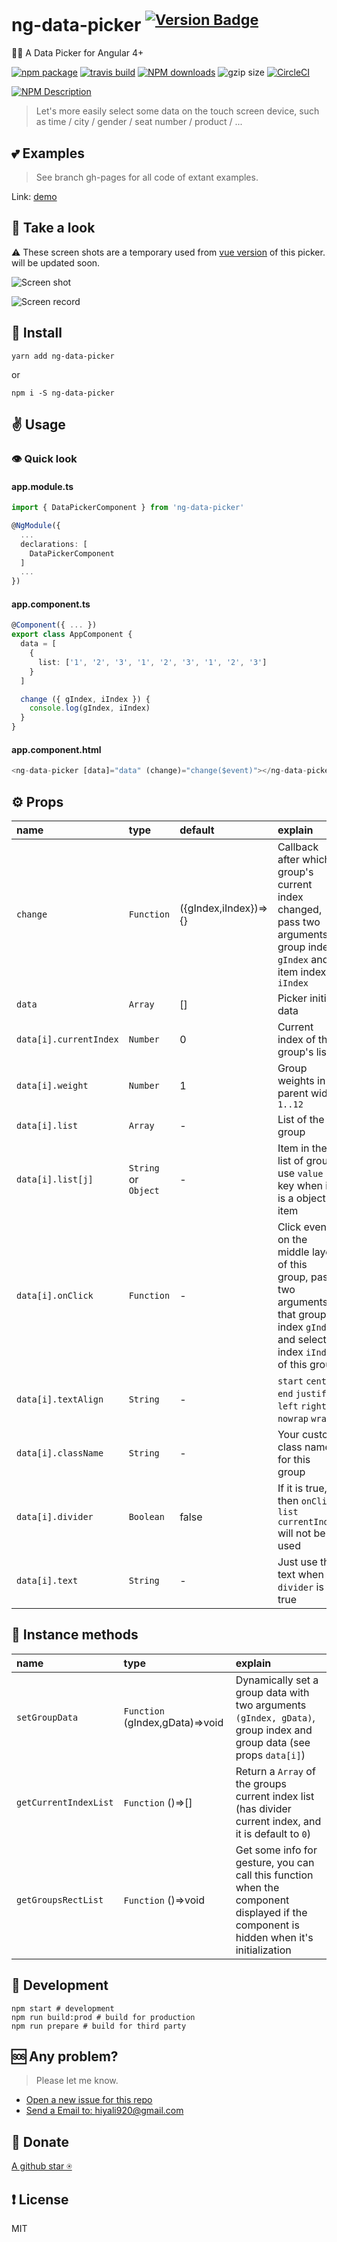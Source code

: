 # ng-data-picker  <sup>[![Version Badge](http://versionbadg.es/hiyali/ng-data-picker.svg)](https://npmjs.com/package/ng-data-picker)</sup>
🏄🏾  A Data Picker for Angular 4+

[![npm package](https://img.shields.io/npm/v/ng-data-picker.svg)](https://npmjs.com/package/ng-data-picker)
[![travis build](https://img.shields.io/travis/hiyali/ng-data-picker/master.svg)](https://travis-ci.org/hiyali/ng-data-picker)
[![NPM downloads](http://img.shields.io/npm/dt/ng-data-picker.svg)](https://npmjs.org/package/ng-data-picker)
![gzip size](http://img.badgesize.io/hiyali/ng-data-picker/gh-pages/lib/data-picker/data-picker.component.js.svg?compression=gzip&label=gzip%20size)
[![CircleCI](https://circleci.com/gh/hiyali/ng-data-picker/tree/master.svg?style=shield)](https://circleci.com/gh/hiyali/ng-data-picker/tree/master)

[![NPM Description](https://nodei.co/npm/ng-data-picker.png?downloads=true&stars=true)](https://npmjs.org/package/ng-data-picker)

> Let's more easily select some data on the touch screen device, such as time / city / gender / seat number / product / ...

## 💕 Examples

> See branch gh-pages for all code of extant examples.

Link: [demo](https://hiyali.github.io/ng-data-picker/docs/)

## 🤠 Take a look

⚠️ These screen shots are a temporary used from [vue version](https://github.com/hiyali/vue-smooth-picker) of this picker. will be updated soon.

![Screen shot](https://raw.githubusercontent.com/hiyali/vue-smooth-picker/gh-pages/assets/smooth-picker-screenshot.png "screenshot")

![Screen record](https://raw.githubusercontent.com/hiyali/vue-smooth-picker/gh-pages/assets/smooth-picker-screen-record.gif "screen record")

## 🌲 Install

```shell
yarn add ng-data-picker
```
or
```shell
npm i -S ng-data-picker
```

## ✌️ Usage

### 👁 Quick look

#### app.module.ts
```typescript
import { DataPickerComponent } from 'ng-data-picker'

@NgModule({
  ...
  declarations: [
    DataPickerComponent
  ]
  ...
})
```

#### app.component.ts
```typescript
@Component({ ... })
export class AppComponent {
  data = [
    {
      list: ['1', '2', '3', '1', '2', '3', '1', '2', '3']
    }
  ]

  change ({ gIndex, iIndex }) {
    console.log(gIndex, iIndex)
  }
}
```

#### app.component.html
```typescript
<ng-data-picker [data]="data" (change)="change($event)"></ng-data-picker>
```

## ⚙️ Props

| name                       | type       |  default      | explain                          |
| :------------------------- | :--------- | :------------ | :------------------------------- |
| `change`                   | `Function` | ({gIndex,iIndex})=>{} | Callback after which group's current index changed, pass two arguments, group index `gIndex` and item index `iIndex` |
| `data`                     | `Array`    | []            | Picker initial data              |
| `data[i].currentIndex`     | `Number`   | 0             | Current index of this group's list |
| `data[i].weight`           | `Number`   | 1             | Group weights in parent width `1..12` |
| `data[i].list`             | `Array`    | -             | List of the group                |
| `data[i].list[j]`          | `String` or `Object` | -   | Item in the list of group, use `value` key when it is a object item |
| `data[i].onClick`          | `Function` | -             | Click event on the middle layer of this group, pass two arguments that group index `gIndex` and selected index `iIndex` of this group |
| `data[i].textAlign`        | `String`   | -             | `start` `center` `end` `justify` `left` `right` `nowrap` `wrap` |
| `data[i].className`        | `String`   | -             | Your custom class name for this group |
| `data[i].divider`          | `Boolean`  | false         | If it is true, then `onClick` `list` `currentIndex` will not be used |
| `data[i].text`             | `String`   | -             | Just use this text when `divider` is true |

## 🔨 Instance methods

| name                       | type       | explain                          |
| :------------------------- | :--------- | :------------------------------- |
| `setGroupData`             | `Function` (gIndex,gData)=>void | Dynamically set a group data with two arguments `(gIndex, gData)`, group index and group data (see props `data[i]`) |
| `getCurrentIndexList`      | `Function` ()=>[] | Return a `Array` of the groups current index list (has divider current index, and it is default to `0`) |
| `getGroupsRectList`        | `Function` ()=>void | Get some info for gesture, you can call this function when the component displayed if the component is hidden when it's initialization |

## 📝 Development

```shell
npm start # development
npm run build:prod # build for production
npm run prepare # build for third party
```

## 🆘 Any problem?

> Please let me know.
* [Open a new issue for this repo](https://github.com/hiyali/ng-data-picker/issues)
* [Send a Email to: hiyali920@gmail.com](mailto:hiyali920@gmail.com)

## 🌚  Donate

[A github star ⍟](https://github.com/hiyali/ng-data-picker)

## ❗️ License

MIT


